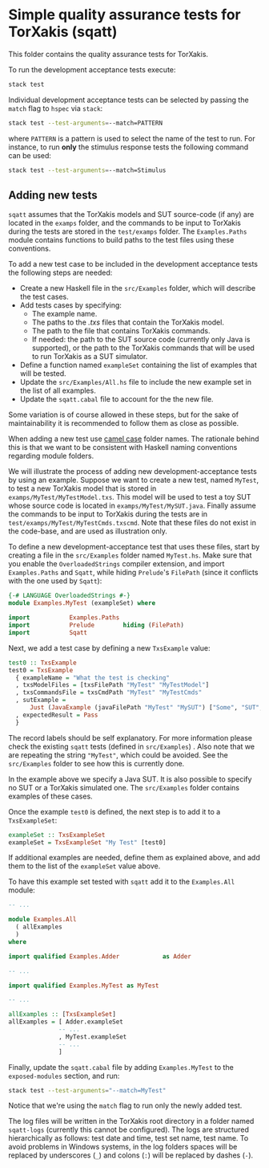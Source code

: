 # Simple quality assurance tests for TorXakis (sqatt)

This folder contains the quality assurance tests for TorXakis.

To run the development acceptance tests execute:

```sh
stack test
```

Individual development acceptance tests can be selected by passing the `match`
flag to `hspec` via `stack`:

```sh
stack test --test-arguments=--match=PATTERN
```

where `PATTERN` is a pattern is used to select the name of the test to run. For
instance, to run **only** the stimulus response tests the following command can be
used:

```sh
stack test --test-arguments=--match=Stimulus
```

## Adding new tests

`sqatt` assumes that the TorXakis models and SUT source-code (if any) are
located in the `examps` folder, and the commands to be input to TorXakis during
the tests are stored in the `test/examps` folder. The `Examples.Paths` module
contains functions to build paths to the test files using these conventions.

To add a new test case to be included in the development acceptance tests the
following steps are needed:

- Create a new Haskell file in the `src/Examples` folder, which will describe
the test cases.
- Add tests cases by specifying:
    - The example name.
    - The paths to the _.txs_ files that contain the TorXakis model.
    - The path to the file that contains TorXakis commands.
    - If needed: the path to the SUT source code (currently only Java is
    supported), or the path to the TorXakis commands that will be used to
    run TorXakis as a SUT simulator.
- Define a function named `exampleSet` containing the list of examples that
will be tested.
- Update the `src/Examples/All.hs` file to include the new example set in
the list of all examples.
- Update the `sqatt.cabal` file to account for the the new file.

Some variation is of course allowed in these steps, but for the sake of
maintainability it is recommended to follow them as close as possible.

When adding a new test
use [camel case](https://en.wikipedia.org/wiki/Camel_case) folder names. The
rationale behind this is that we want to be consistent with Haskell naming
conventions regarding module folders.

We will illustrate the process of adding new development-acceptance tests by
using an example. Suppose we want to create a new test, named `MyTest`, to test
a new TorXakis model that is stored in `examps/MyTest/MyTestModel.txs`. This
model will be used to test a toy SUT whose source code is located in
`examps/MyTest/MySUT.java`. Finally assume the commands to be input to TorXakis
during the tests are in `test/examps/MyTest/MyTestCmds.txscmd`. Note that these
files do not exist in the code-base, and are used as illustration only.

To define a new development-acceptance test that uses these files, start by
creating a file in the `src/Examples` folder named `MyTest.hs`. Make sure that
you enable the `OverloadedStrings` compiler extension, and import
`Examples.Paths` and `Sqatt`, while hiding `Prelude`'s `FilePath` (since it
conflicts with the one used by `Sqatt`):

```haskell
{-# LANGUAGE OverloadedStrings #-}
module Examples.MyTest (exampleSet) where

import           Examples.Paths
import           Prelude        hiding (FilePath)
import           Sqatt
```

Next, we add a test case by defining a new `TxsExample` value:

```haskell
test0 :: TxsExample
test0 = TxsExample
  { exampleName = "What the test is checking"
  , txsModelFiles = [txsFilePath "MyTest" "MyTestModel"]
  , txsCommandsFile = txsCmdPath "MyTest" "MyTestCmds"
  , sutExample = 
      Just (JavaExample (javaFilePath "MyTest" "MySUT") ["Some", "SUT", "Args"])
  , expectedResult = Pass
  }

```

The record labels should be self explanatory. For more information please check
the existing `sqatt` tests (defined in `src/Examples`) . Also note that we are
repeating the string `"MyTest"`, which could be avoided. See the `src/Examples`
folder to see how this is currently done.

In the example above we specify a Java SUT. It is also possible to specify no
SUT or a TorXakis simulated one. The `src/Examples` folder contains examples of
these cases.

Once the example `test0` is defined, the next step is to add it to a
`TxsExampleSet`:

```haskell
exampleSet :: TxsExampleSet
exampleSet = TxsExampleSet "My Test" [test0]
```

If additional examples are needed, define them as explained above, and add them
to the list of the `exampleSet` value above.

To have this example set tested with `sqatt` add it to the `Examples.All`
module:

```haskell
-- ...

module Examples.All
  ( allExamples
  )
where

import qualified Examples.Adder            as Adder

-- ...

import qualified Examples.MyTest as MyTest

-- ...

allExamples :: [TxsExampleSet]
allExamples = [ Adder.exampleSet
              -- ...
              , MyTest.exampleSet
              -- ...
              ]
```

Finally, update the `sqatt.cabal` file by adding `Examples.MyTest` to the
`exposed-modules` section, and run:

```sh
stack test --test-arguments="--match=MyTest"
```

Notice that we're using the `match` flag to run only the newly added test.

The log files will be written in the TorXakis root directory in a folder named
`sqatt-logs` (currently this cannot be configured). The logs are structured
hierarchically as follows: test date and time, test set name, test name. To
avoid problems in Windows systems, in the log folders spaces will be replaced
by underscores (`_`) and colons (`:`) will be replaced by dashes (`-`).

